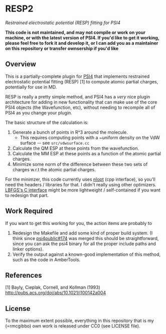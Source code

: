 # RESP2

_Restrained electrostatic potential (RESP) fitting for PSI4_

**This code is not maintained, and may not compile or work on your machine, or with the latest version of PSI4. If you'd like to get it working, please feel free to fork it and develop it, or I can add you as a maintainer on this repository or transfer ownsership if you'd like**

Overview
--------

This is a partially-complete plugin for [PSI4](https://github.com/psi4/psi4public) that implements restrained electrostatic potential fitting (RESP) [1] to compute atomic partial charges, potentially for use in MD.

RESP is really a pretty simple method, and PSI4 has a _very_ nice plugin architecture for adding in new functionality that
can make use of the core PSI4 objects (the Wavefunction, etc), without needing to recompile all of PSI4 as you change your plugin.

The basic structure of the calculation is:

1. Generate a bunch of points in R^3 around the molecule.
   * This requires computing points with a ~uniform density on the VdW surface -- see ``src/vdwsurface.cc``
2. Calculate the QM ESP at these points from the wavefunction.
3. Calculate the MM ESP at these points as a function of the atomic partial charges.
4. Minimize some norm of the difference between these two sets of charges w.r.t the atomic partial charges.

For the minimzer, this code currently uses [nlopt](http://ab-initio.mit.edu/wiki/index.php/NLopt) (cpp interface), so you'll
need the headers / libraries for that. I didn't really using other optimizers. [LBFGS's C interface](https://github.com/pandegroup/openmm/blob/master/libraries/lbfgs/src/lbfgs.cpp) might be more lightweight / self-contained if you want to redesign that part.

Work Required
-------------
If you want to get this working for you, the action items are probably to

1. Redesign the Makefile and add some kind of proper build system. (I think since [psi4public#174](https://github.com/psi4/psi4public/pull/174) was merged this should be straightforward, since you can ask the psi4 binary for all the proper include paths and linker options).
2. Verify the output against a known-good implementation of this method, such as the code in AmberTools.


References
----------
[1] Bayly, Cieplak, Cornell, and Kollman (1993) http://pubs.acs.org/doi/abs/10.1021/j100142a004

License
-------
To the maximum extent possible, everything in this repository that is my (=rmcgibbo) own work
is released under CC0 (see LICENSE file).
